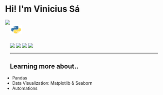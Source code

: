 # Hi! I'm Vinicius Sá

<div align="center">
  <a href="https://github.com/Vinitsiy">
  <img align="left" height="180em" src="https://github-readme-stats.vercel.app/api?username=Vinitsiy&show_icons=true&theme=atom&include_all_commits=true&count_private=true"/>
</div>
<div style="display: inline_block"><br>

  <img align="center" alt="Vini-Python" height="30" width="40" src="https://raw.githubusercontent.com/devicons/devicon/master/icons/python/python-original.svg">
</div>

  ##
  <div> 
  <a href="https://instagram.com/viniciusagsa" target="_blank"><img src="https://img.shields.io/badge/-Instagram-%23E4405F?style=for-the-badge&logo=instagram&logoColor=white" target="_blank"></a>
  <a href = "mailto:viniciusagsa@gmail.com"><img src="https://img.shields.io/badge/-Gmail-%23333?style=for-the-badge&logo=gmail&logoColor=white" target="_blank"></a>
  <a href="https://www.linkedin.com/in/vinicius-sá" target="_blank"><img src="https://img.shields.io/badge/-LinkedIn-%230077B5?style=for-the-badge&logo=linkedin&logoColor=white" target="_blank"></a> 
  <a href="https://twitter.com/Viniciusagsa" target="_blank"><img src="https://img.shields.io/badge/Twitter-1DA1F2?style=for-the-badge&logo=twitter&logoColor=white" target="_blank"></a> 
 
 
</div>
  
---
  
## Learning more about..
  - Pandas
  - Data Visualization: Matplotlib & Seaborn
  - Automations
